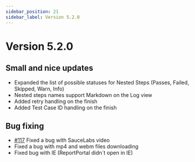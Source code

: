```yaml
---
sidebar_position: 21
sidebar_label: Version 5.2.0
---
```


# Version 5.2.0

## Small and nice updates
- Expanded the list of possible statuses for Nested Steps (Passes, Failed, Skipped, Warn, Info)
- Nested steps names support Markdown on the Log view
- Added retry handling on the finish
- Added Test Case ID handling on the finish
## Bug fixing
- [#117](https://github.com/reportportal/reportportal/issues/117) Fixed a bug with SauceLabs video
- Fixed a bug with mp4 and webm files downloading
- Fixed bug with IE (ReportPortal didn`t open in IE)


